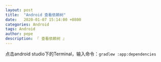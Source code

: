 ```yaml
---
layout: post
title:  "Android 查看依赖树"
date:   2020-01-07 15:14:00 +0800
categories: Android
tags: Android
author: pepe
description: 『 查看依赖树 』
---
```



点击android studio下的Terminal，输入命令：`gradlew :app:dependencies`










